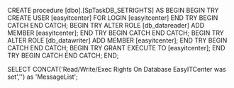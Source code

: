 ﻿




CREATE procedure [dbo].[SpTaskDB_SETRIGHTS]
AS
BEGIN 
	BEGIN TRY CREATE USER [easyitcenter] FOR LOGIN [easyitcenter] END TRY BEGIN CATCH END CATCH;
	BEGIN TRY ALTER ROLE [db_datareader] ADD MEMBER [easyitcenter]; END TRY BEGIN CATCH END CATCH;
	BEGIN TRY ALTER ROLE [db_datawriter] ADD MEMBER [easyitcenter]; END TRY BEGIN CATCH END CATCH;
	BEGIN TRY GRANT EXECUTE TO [easyitcenter]; END TRY BEGIN CATCH END CATCH;
END;

SELECT CONCAT('Read/Write/Exec Rights On Database EasyITCenter was set','') as 'MessageList';